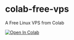 # colab-free-vps
A Free Linux VPS from Colab

[![Open In Colab](https://colab.research.google.com/assets/colab-badge.svg)](https://colab.research.google.com/github/gokulapap/colab-free-vps)
